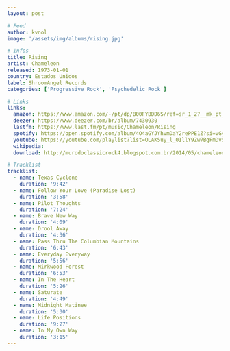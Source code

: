 ```yaml
---
layout: post

# Feed
author: kvnol
image: '/assets/img/albums/rising.jpg'

# Infos
title: Rising
artist: Chameleon
released: 1973-01-01
country: Estados Unidos
label: ShroomAngel Records
categories: ['Progressive Rock', 'Psychedelic Rock']

# Links
links:
  amazon: https://www.amazon.com/-/pt/dp/B00FYBDD6S/ref=sr_1_2?__mk_pt_BR=%C3%85M%C3%85%C5%BD%C3%95%C3%91&dchild=1&keywords=rising+chameleon&qid=1614822472&sr=8-2&tag=kvnol08-20
  deezer: https://www.deezer.com/br/album/7430930
  lastfm: https://www.last.fm/pt/music/Chameleon/Rising
  spotify: https://open.spotify.com/album/4O4aGYJYhvmDaY2rePPE1Z?si=vGyiyzV5TDSFt_vnG4KIZw
  youtube: https://youtube.com/playlist?list=OLAK5uy_l_0IllY9Zw7BgFmDv54AxjWJLkMzn39Eo
  wikipedia:
  download: http://murodoclassicrock4.blogspot.com.br/2014/05/chameleon-rising-1973-1978.html

# Tracklist
tracklist:
  - name: Texas Cyclone
    duration: '9:42'
  - name: Follow Your Love (Paradise Lost)
    duration: '3:58'
  - name: Pilot Thoughts
    duration: '7:24'
  - name: Brave New Way
    duration: '4:09'
  - name: Drool Away
    duration: '4:36'
  - name: Pass Thru The Columbian Mountains
    duration: '6:43'
  - name: Everyday Everyway
    duration: '5:56'
  - name: Mirkwood Forest
    duration: '6:53'
  - name: In The Heart
    duration: '5:26'
  - name: Saturate
    duration: '4:49'
  - name: Midnight Matinee
    duration: '5:30'
  - name: Life Positions
    duration: '9:27'
  - name: In My Own Way
    duration: '3:15'
---
```

